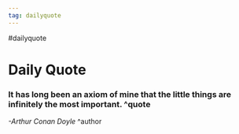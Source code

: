 ```yaml
---
tag: dailyquote
---
```


#dailyquote

# Daily Quote

### It has long been an axiom of mine that the little things are infinitely the most important. ^quote
*-Arthur Conan Doyle* ^author
